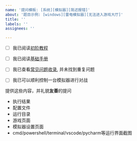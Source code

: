```yaml
---
name: '提问模板: [系统][模拟器][简述报错]'
about: '题目示例: [windows][雷电模拟器][无法进入游戏大厅]'
title: ''
labels: ''
assignees: ''

---
```


- [ ] 我已阅读[初阶教程](https://cndaqiang.github.io/WZRY/doc/WZRY.pdf)
- [ ] 我已阅读[基础手册](https://cndaqiang.github.io/WZRY/howtorun.html)
- [ ] 我已查看[常见问题收录](https://github.com/cndaqiang/WZRY/issues/42), 并未找到重复问题
- [ ] 我已可以顺利控制一台模拟器进行对战


提供这些内容，并礼貌**友善**的提问
* 执行结果
* 配置文件
* 运行目录
* 游戏页面
* 模拟器设置页面
* cmd/powershell/terminal/vscode/pycharm等运行界面截图
